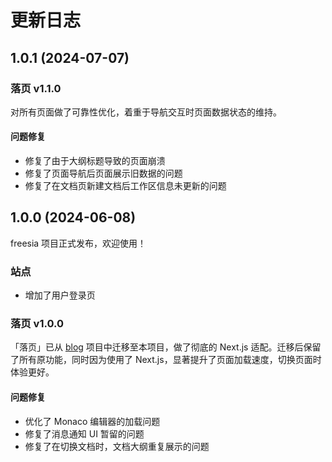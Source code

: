 # 更新日志

## 1.0.1 (2024-07-07)

### 落页 v1.1.0

对所有页面做了可靠性优化，着重于导航交互时页面数据状态的维持。

#### 问题修复

-   修复了由于大纲标题导致的页面崩溃
-   修复了页面导航后页面展示旧数据的问题
-   修复了在文档页新建文档后工作区信息未更新的问题

## 1.0.0 (2024-06-08)

freesia 项目正式发布，欢迎使用！

### 站点

-   增加了用户登录页

### 落页 v1.0.0

「落页」已从 [blog] 项目中迁移至本项目，做了彻底的 Next.js 适配。迁移后保留了所有原功能，同时因为使用了 Next.js，显著提升了页面加载速度，切换页面时体验更好。

#### 问题修复

-   优化了 Monaco 编辑器的加载问题
-   修复了消息通知 UI 暂留的问题
-   修复了在切换文档时，文档大纲重复展示的问题

[blog]: https://github.com/RainbowTalaxy/blog
